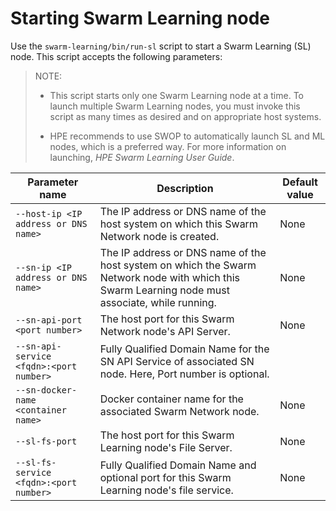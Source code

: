 # <a name="GUID-E6440875-7663-49AD-B00E-C767A41CB1B6"/> Starting Swarm Learning node

Use the `swarm-learning/bin/run-sl` script to start a Swarm Learning \(SL\) node. This script accepts the following parameters:

<blockquote>
NOTE:

-   This script starts only one Swarm Learning node at a time. To launch multiple Swarm Learning nodes, you must invoke this script as many times as desired and on appropriate host systems.

-   HPE recommends to use SWOP to automatically launch SL and ML nodes, which is a preferred way. For more information on launching, *HPE Swarm Learning User Guide*.


</blockquote>

|Parameter name|Description|Default value|
|--------------|-----------|-------------|
|`--host-ip <IP address or DNS name>`|The IP address or DNS name of the host system on which this Swarm Network node is created.|None|
|`--sn-ip <IP address or DNS name>`|The IP address or DNS name of the host system on which the Swarm Network node with which this Swarm Learning node must associate, while running.|None|
|`--sn-api-port <port number>`|The host port for this Swarm Network node's API Server.|None|
|`--sn-api-service <fqdn>:<port number>`|Fully Qualified Domain Name for the SN API Service of associated SN node. Here, Port number is optional.| |
|`--sn-docker-name <container name>`|Docker container name for the associated Swarm Network node.|None|
|`--sl-fs-port`|The host port for this Swarm Learning node's File Server.|None|
|`--sl-fs-service <fqdn>:<port number>`|Fully Qualified Domain Name and optional port for this Swarm Learning node's file service.|None |




